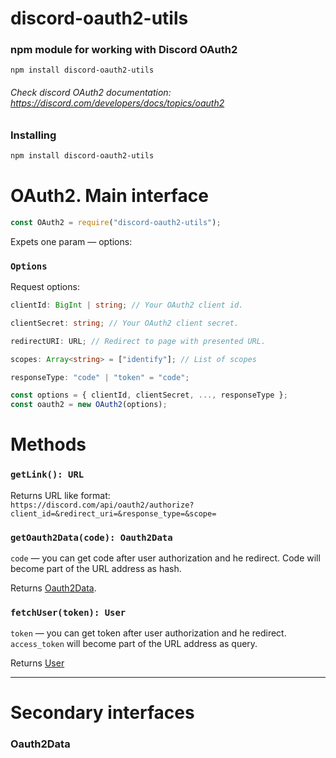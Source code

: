 # discord-oauth2-utils
### npm module for working with Discord OAuth2
`npm install discord-oauth2-utils`  
###### Check discord OAuth2 documentation: https://discord.com/developers/docs/topics/oauth2

### Installing

```bash
npm install discord-oauth2-utils
```

# OAuth2. Main interface
```js
const OAuth2 = require("discord-oauth2-utils");
```
Expets one param — options:

### `Options`


Request options:
```ts
clientId: BigInt | string; // Your OAuth2 client id. 

clientSecret: string; // Your OAuth2 client secret.

redirectURI: URL; // Redirect to page with presented URL.

scopes: Array<string> = ["identify"]; // List of scopes

responseType: "code" | "token" = "code";
```
```js
const options = { clientId, clientSecret, ..., responseType };
const oauth2 = new OAuth2(options);
```

# Methods

### `getLink(): URL`

Returns URL like format:  
`https://discord.com/api/oauth2/authorize?client_id=&redirect_uri=&response_type=&scope=`




### `getOauth2Data(code): Oauth2Data`
`code` — you can get code after user authorization and he redirect. Code will become part of the URL address as hash.

Returns [Oauth2Data](https://github.com/ZFCStar/discord-oauth2-utils/new/main?readme=1#oauth2data).

### `fetchUser(token): User`
`token` — you can get token after user authorization and he redirect. `access_token` will become part of the URL address as query.

Returns [User]()
***
# Secondary interfaces
### Oauth2Data
